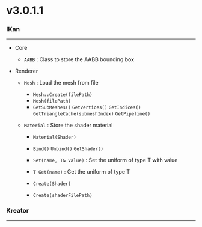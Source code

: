 # v3.0.1.1

### IKan
----------------------------------------------------------------------------------------------------------------------
  - Core
    - `AABB` : Class to store the AABB bounding box
  
  - Renderer
    - `Mesh` : Load the mesh from file
      - `Mesh::Create(filePath)`
      - `Mesh(filePath)`
      - `GetSubMeshes()` `GetVertices()` `GetIndices()` `GetTriangleCache(submeshIndex)` `GetPipeline()`
    
    - `Material` : Store the shader material
      - `Material(Shader)` 
      - `Bind()` `Unbind()` `GetShader()`

      - `Set(name, T& value)` : Set the uniform of type T with value
      - `T Get(name)` : Get the uniform of type T
      
      - `Create(Shader)`
      - `Create(shaderFilePath)`

### Kreator
----------------------------------------------------------------------------------------------------------------------
